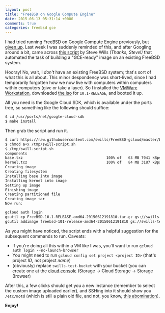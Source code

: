 ```yaml
---
layout: post
title: "FreeBSD on Google Compute Engine"
date: 2015-06-13 05:31:14 +0000
comments: true
categories: freebsd gce
---
```


I had tried running FreeBSD on Google Compute Engine previously, but [given up](blog/2014/12/14/trying-out-freebsd-and-failing-at-it/). Last week I was suddenly reminded of this, and after Googling around a bit, came across [this script](https://github.com/swills/FreeBSD-gcloud) by Steve Wills _(Thanks, Steve!)_ that automated the task of building a "GCE-ready" image on an existing FreeBSD system.

Hooray! No, wait, I _don't_ have an existing FreeBSD system; that's sort of what this is all about. This minor despondency was short-lived, since I had temporarily forgotten how we now live with computers within computers within computers (give or take a layer). So I installed the [VMWare Workstation](http://www.vmware.com/products/workstation), downloaded [the iso](ftp://ftp.freebsd.org/pub/FreeBSD/releases/amd64/amd64/ISO-IMAGES/10.1/) for `10.1-RELEASE`, and booted it up.

All you need is the Google Cloud SDK, which is available under the ports tree, so something like the following should suffice:

```sh
$ cd /usr/ports/net/google-cloud-sdk
$ make install
```

Then grab the script and run it.

```sh
$ curl https://raw.githubusercontent.com/swills/FreeBSD-gcloud/master/build_google_image.sh > /tmp/swill-script.sh
$ chmod a+x /tmp/swill-script.sh
$ /tmp/swill-script.sh
components
base.txz                                      100% of   63 MB 7041 kBps 00m09s
kernel.txz                                    100% of   84 MB 3187 kBps 00m27s
Creating image
Creating filesystem
Installing base into image
Installing kernel into image
Setting up image
Finishing image
Creating partitioned file
Creating image tar
Now run:

gcloud auth login
gsutil cp FreeBSD-10.1-RELEASE-amd64-20150612191810.tar.gz gs://swills-test-bucket
gcutil addimage freebsd-101-release-amd64-20150612191810 gs://swills-test-bucket/FreeBSD-10.1-RELEASE-amd64-20150612191810.tar.gz
```

As you might have noticed, the script ends with a helpful suggestion for the subsequent commands to run. Caveats:

- If you're doing all this within a VM like I was, you'll want to run `gcloud auth login --no-launch-browser`
- You might need to run `gcloud config set project <project ID>` (that's project _ID_, not project _name_)
- (obviously) replace `swills-test-bucket` with your bucket (you can create one at the [cloud console](https://console.developers.google.com) (Storage -> Cloud Storage -> Storage Browser)

After this, a few clicks should get you a new instance (remember to select the custom image uploaded earlier), and SSHing into it should show you `/etc/motd` (which is still a plain old file, and not, you know, [this abomination](https://web.archive.org/web/20120107210839/http://deadmemes.net/2010/10/19/fear-and-loathing-in-debianubuntu-or-who-needs-etcmotd)).

**Enjoy!**
